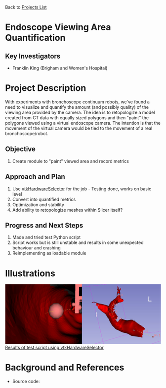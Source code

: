 Back to [Projects List](../../README.md#ProjectsList)

# Endoscope Viewing Area Quantification

## Key Investigators

- Franklin King (Brigham and Women's Hospital)

# Project Description

<!-- Add a short paragraph describing the project. -->
With experiments with bronchoscope continuum robots, we've found a need to visualize and quantify the amount (and possibly quality) of the viewing area provided by the camera. The idea is to retopologize a model created from CT data with equally sized polygons and then "paint" the polygons viewed using a virtual endoscope camera. The intention is that the movement of the virtual camera would be tied to the movement of a real bronchoscope/robot.

## Objective

1. Create module to "paint" viewed area and record metrics

## Approach and Plan

1. Use [vtkHardwareSelector](https://www.vtk.org/doc/nightly/html/classvtkHardwareSelector.html) for the job - Testing done, works on basic level
2. Convert into quantified metrics
3. Optimization and stability
4. Add ability to retopologize meshes within Slicer itself?

## Progress and Next Steps

<!--Describe progress and next steps in a few bullet points as you are making progress.-->
1. Made and tried test Python script
2. Script works but is still unstable and results in some unexpected behaviour and crashing
3. Reimplementing as loadable module

# Illustrations

<!--![Description of picture](Example2.jpg)-->
![](Figure1.png)
[Results of test script using vtkHardwareSelector](https://youtu.be/rH_XCgG9sds)

# Background and References

<!--Use this space for information that may help people better understand your project, like links to papers, source code, or data.-->

- Source code: 
